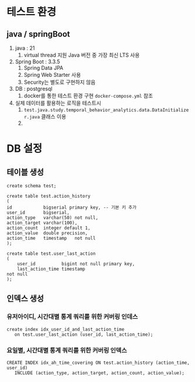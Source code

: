 # 테스트 환경
## java / springBoot
1. java : 21
    1. virtual thread 지원 Java 버전 중 가장 최신 LTS 사용 
2. Spring Boot : 3.3.5 
   1. Spring Data JPA
   2. Spring Web Starter 사용
   3. Security는 별도로 구현하지 않음
3. DB : postgresql
    1. docker를 통한 테스트 환경 구현 `docker-compose.yml` 참조
4. 실제 데이터를 활용하는 로직을 테스트시
   1. `test.java.study.temporal_behavior_analytics.data.DataInitializer.java` 클래스 이용
   2. 

# DB 설정
## 테이블 생성
```postgresql
create schema test;

create table test.action_history
(
id            bigserial primary key, -- 기본 키 추가
user_id       bigserial,
action_type   varchar(50) not null,
action_target varchar(100),
action_count  integer default 1,
action_value  double precision,
action_time   timestamp   not null
);

create table test.user_last_action
(
    user_id          bigint not null primary key,
    last_action_time timestamp                                                        not null
);
```

## 인덱스 생성
### 유저아이디, 시간대별 통계 쿼리를 위한 커버링 인데스
```postgresql
create index idx_user_id_and_last_action_time
   on test.user_last_action (user_id, last_action_time);
```

### 요일별, 시간대별 통계 쿼리를 위한 커버링 인덱스
```postgresql
CREATE INDEX idx_ah_time_covering ON test.action_history (action_time, user_id)
   INCLUDE (action_type, action_target, action_count, action_value);
```